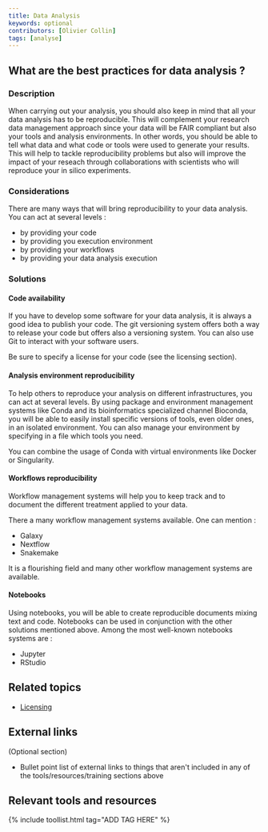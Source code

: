 ```yaml
---
title: Data Analysis
keywords: optional
contributors: [Olivier Collin]
tags: [analyse]
---
```


## What are the best practices for data analysis ? 
 
### Description

When carrying out your analysis, you should also keep in mind that all your data analysis has to be reproducible. This will complement your research data management approach since your data will be FAIR compliant but also your tools and analysis environments. In other words, you should be able to tell what data and what code or tools were used to generate your results.
This will help to tackle reproducibility problems but also will improve the impact of your reseach through collaborations with scientists who will reproduce your in silico experiments. 

### Considerations

There are many ways that will bring reproducibility to your data analysis. You can act at several levels :
* by providing your code
* by providing you execution environment
* by providing your workflows 
* by providing your data analysis execution

### Solutions

#### Code availability  

If you have to develop some software for your data analysis, it is always a good idea to publish your code. The git versioning system offers both a way to release your code but offers also a versioning system. You can also use Git to interact with your software users. 

Be sure to specify a license for your code (see the licensing section). 


#### Analysis environment reproducibility

To help others to reproduce your analysis on different infrastructures, you can act at several levels. 
By using package and environment management systems like Conda and its bioinformatics specialized channel Bioconda, you will be able to easily install specific versions of tools, even older ones, in an isolated environment. You can also manage your environment by specifying in a file which tools you need. 

You can combine the usage of Conda with virtual environments like Docker or Singularity. 


#### Workflows reproducibility 

Workflow management systems will help you to keep track and to document the different treatment applied to your data. 

There a many workflow management systems available. One can mention :
* Galaxy 
* Nextflow
* Snakemake 

It is a flourishing field and many other workflow management systems are available. 

#### Notebooks 

Using notebooks, you will be able to create reproducible documents mixing text and code. Notebooks can be used in conjunction with the other solutions mentioned above. 
Among the most well-known notebooks systems are : 

* Jupyter
* RStudio


## Related topics

* [Licensing](https://rdm.elixir-europe.org/data_publication.html) 

## External links
(Optional section)
* Bullet point list of external links to things that aren't included in any of the tools/resources/training sections above

## Relevant tools and resources

{% include toollist.html tag="ADD TAG HERE" %}

